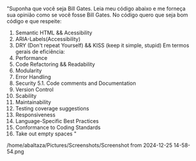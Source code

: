 "Suponha que vocẽ seja Bill Gates. Leia meu código abaixo e me forneça sua opinião como se você fosse Bill Gates. 
No código quero que seja bom código e que respeite:
1. Semantic HTML && Acessibility
2. ARIA-Labels(Accessibility)
3. DRY (Don't repeat Yourself) && KISS (keep it simple, stupid)
Em termos gerais de eficiência:
1. Performance
2. Code Refactoring && Readability
3. Modularity
4. Error Handling
5. Security
5.1. Code comments and Documentation
6. Version Control
7. Scability
8. Maintainability
9. Testing coverage suggestions
10. Responsiveness
11. Language-Specific Best Practices
12. Conformance to Coding Standards
13. Take out empty spaces 
"

/home/abaltaza/Pictures/Screenshots/Screenshot from 2024-12-25 14-58-54.png

